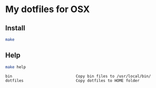 # My dotfiles for OSX

## Install

```bash
make
```

## Help

```bash
make help

bin                            Copy bin files to /usr/local/bin/
dotfiles                       Copy dotfiles to HOME folder
```